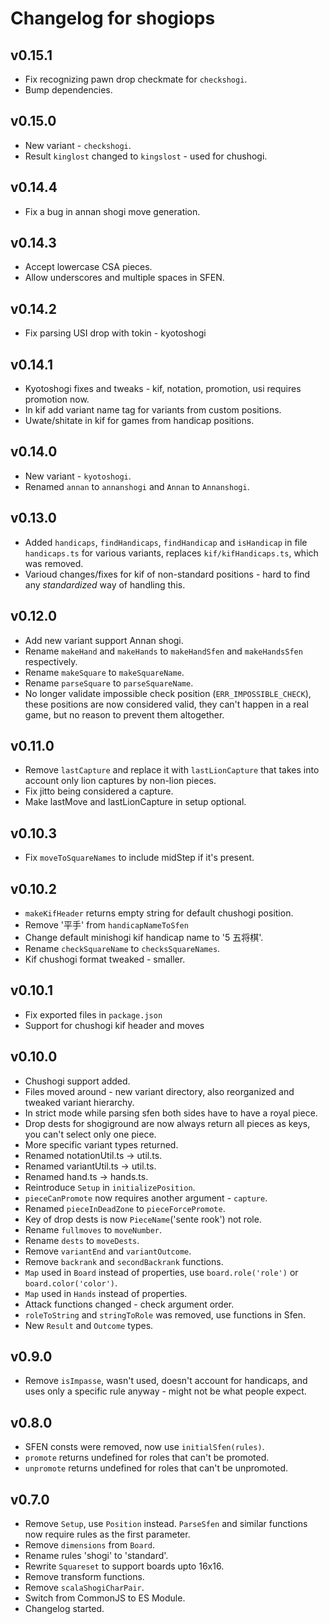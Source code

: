 # Changelog for shogiops

## v0.15.1

- Fix recognizing pawn drop checkmate for `checkshogi`.
- Bump dependencies.

## v0.15.0

- New variant - `checkshogi`.
- Result `kinglost` changed to `kingslost` - used for chushogi.

## v0.14.4

- Fix a bug in annan shogi move generation.

## v0.14.3

- Accept lowercase CSA pieces.
- Allow underscores and multiple spaces in SFEN.

## v0.14.2

- Fix parsing USI drop with tokin - kyotoshogi

## v0.14.1

- Kyotoshogi fixes and tweaks - kif, notation, promotion, usi requires promotion now.
- In kif add variant name tag for variants from custom positions.
- Uwate/shitate in kif for games from handicap positions.

## v0.14.0

- New variant - `kyotoshogi`.
- Renamed `annan` to `annanshogi` and `Annan` to `Annanshogi`.

## v0.13.0

- Added `handicaps`, `findHandicaps`, `findHandicap` and `isHandicap` in file `handicaps.ts` for various variants, replaces `kif/kifHandicaps.ts`, which was removed.
- Varioud changes/fixes for kif of non-standard positions - hard to find any _standardized_ way of handling this.

## v0.12.0

- Add new variant support Annan shogi.
- Rename `makeHand` and `makeHands` to `makeHandSfen` and `makeHandsSfen` respectively.
- Rename `makeSquare` to `makeSquareName`.
- Rename `parseSquare` to `parseSquareName`.
- No longer validate impossible check position (`ERR_IMPOSSIBLE_CHECK`), these positions are now considered valid, they can't happen in a real game, but no reason to prevent them altogether.

## v0.11.0

- Remove `lastCapture` and replace it with `lastLionCapture` that takes into account only lion captures by non-lion pieces.
- Fix jitto being considered a capture.
- Make lastMove and lastLionCapture in setup optional.

## v0.10.3

- Fix `moveToSquareNames` to include midStep if it's present.

## v0.10.2

- `makeKifHeader` returns empty string for default chushogi position.
- Remove '平手' from `handicapNameToSfen`
- Change default minishogi kif handicap name to '5 五将棋'.
- Rename `checkSquareName` to `checksSquareNames`.
- Kif chushogi format tweaked - smaller.

## v0.10.1

- Fix exported files in `package.json`
- Support for chushogi kif header and moves

## v0.10.0

- Chushogi support added.
- Files moved around - new variant directory, also reorganized and tweaked variant hierarchy.
- In strict mode while parsing sfen both sides have to have a royal piece.
- Drop dests for shogiground are now always return all pieces as keys, you can't select only one piece.
- More specific variant types returned.
- Renamed notationUtil.ts -> util.ts.
- Renamed variantUtil.ts -> util.ts.
- Renamed hand.ts -> hands.ts.
- Reintroduce `Setup` in `initializePosition`.
- `pieceCanPromote` now requires another argument - `capture`.
- Renamed `pieceInDeadZone` to `pieceForcePromote`.
- Key of drop dests is now `PieceName`('sente rook') not role.
- Rename `fullmoves` to `moveNumber`.
- Rename `dests` to `moveDests`.
- Remove `variantEnd` and `variantOutcome`.
- Remove `backrank` and `secondBackrank` functions.
- `Map` used in `Board` instead of properties, use `board.role('role')` or `board.color('color')`.
- `Map` used in `Hands` instead of properties.
- Attack functions changed - check argument order.
- `roleToString` and `stringToRole` was removed, use functions in Sfen.
- New `Result` and `Outcome` types.

## v0.9.0

- Remove `isImpasse`, wasn't used, doesn't account for handicaps, and uses only a specific rule anyway - might not be what people expect.

## v0.8.0

- SFEN consts were removed, now use `initialSfen(rules)`.
- `promote` returns undefined for roles that can't be promoted.
- `unpromote` returns undefined for roles that can't be unpromoted.

## v0.7.0

- Remove `Setup`, use `Position` instead. `ParseSfen` and similar functions now require rules as the first parameter.
- Remove `dimensions` from `Board`.
- Rename rules 'shogi' to 'standard'.
- Rewrite `Squareset` to support boards upto 16x16.
- Remove transform functions.
- Remove `scalaShogiCharPair`.
- Switch from CommonJS to ES Module.
- Changelog started.
